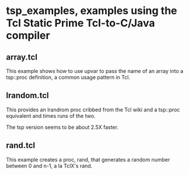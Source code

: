 # tsp_examples, examples using the Tcl Static Prime Tcl-to-C/Java compiler

## array.tcl

This example shows how to use upvar to pass the name of an array into a tsp::proc definition, a common usage pattern in Tcl.

## lrandom.tcl

This provides an lrandrom proc cribbed from the Tcl wiki and a tsp::proc equivalent and times runs of the two.

The tsp version seems to be about 2.5X faster.

## rand.tcl

This example creates a proc, rand, that generates a random number between 0 and n-1, a la TclX's rand.

